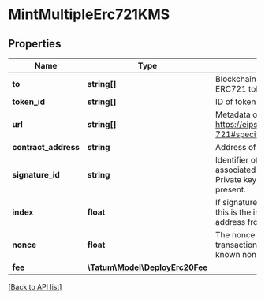 # MintMultipleErc721KMS

## Properties

Name | Type | Description | Notes
------------ | ------------- | ------------- | -------------
**to** | **string[]** | Blockchain address to send ERC721 token to. |
**token_id** | **string[]** | ID of token to be created. |
**url** | **string[]** | Metadata of the token. See https://eips.ethereum.org/EIPS/eip-721#specification for more details. |
**contract_address** | **string** | Address of ERC721 token |
**signature_id** | **string** | Identifier of the private key associated in signing application. Private key, or signature Id must be present. |
**index** | **float** | If signatureId is mnemonic-based, this is the index to the specific address from that mnemonic. | [optional]
**nonce** | **float** | The nonce to be set to the transaction; if not present, the last known nonce will be used | [optional]
**fee** | [**\Tatum\Model\DeployErc20Fee**](DeployErc20Fee.md) |  | [optional]

[[Back to API list]](../../README.md#api-endpoints)
